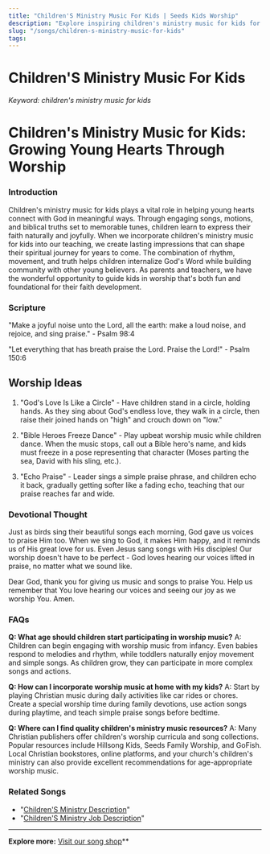 ```yaml
---
title: "Children'S Ministry Music For Kids | Seeds Kids Worship"
description: "Explore inspiring children's ministry music for kids for children's worship and faith development. Biblical music resources for families and ministry."
slug: "/songs/children-s-ministry-music-for-kids"
tags:
---
```


# Children'S Ministry Music For Kids

_Keyword: children's ministry music for kids_

# Children's Ministry Music for Kids: Growing Young Hearts Through Worship

### Introduction
Children's ministry music for kids plays a vital role in helping young hearts connect with God in meaningful ways. Through engaging songs, motions, and biblical truths set to memorable tunes, children learn to express their faith naturally and joyfully. When we incorporate children's ministry music for kids into our teaching, we create lasting impressions that can shape their spiritual journey for years to come. The combination of rhythm, movement, and truth helps children internalize God's Word while building community with other young believers. As parents and teachers, we have the wonderful opportunity to guide kids in worship that's both fun and foundational for their faith development.

### Scripture
"Make a joyful noise unto the Lord, all the earth: make a loud noise, and rejoice, and sing praise." - Psalm 98:4

"Let everything that has breath praise the Lord. Praise the Lord!" - Psalm 150:6

## Worship Ideas
1. "God's Love Is Like a Circle" - Have children stand in a circle, holding hands. As they sing about God's endless love, they walk in a circle, then raise their joined hands on "high" and crouch down on "low."

2. "Bible Heroes Freeze Dance" - Play upbeat worship music while children dance. When the music stops, call out a Bible hero's name, and kids must freeze in a pose representing that character (Moses parting the sea, David with his sling, etc.).

3. "Echo Praise" - Leader sings a simple praise phrase, and children echo it back, gradually getting softer like a fading echo, teaching that our praise reaches far and wide.

### Devotional Thought
Just as birds sing their beautiful songs each morning, God gave us voices to praise Him too. When we sing to God, it makes Him happy, and it reminds us of His great love for us. Even Jesus sang songs with His disciples! Our worship doesn't have to be perfect - God loves hearing our voices lifted in praise, no matter what we sound like.

Dear God, thank you for giving us music and songs to praise You. Help us remember that You love hearing our voices and seeing our joy as we worship You. Amen.

### FAQs

**Q: What age should children start participating in worship music?**
A: Children can begin engaging with worship music from infancy. Even babies respond to melodies and rhythm, while toddlers naturally enjoy movement and simple songs. As children grow, they can participate in more complex songs and actions.

**Q: How can I incorporate worship music at home with my kids?**
A: Start by playing Christian music during daily activities like car rides or chores. Create a special worship time during family devotions, use action songs during playtime, and teach simple praise songs before bedtime.

**Q: Where can I find quality children's ministry music resources?**
A: Many Christian publishers offer children's worship curricula and song collections. Popular resources include Hillsong Kids, Seeds Family Worship, and GoFish. Local Christian bookstores, online platforms, and your church's children's ministry can also provide excellent recommendations for age-appropriate worship music.

### Related Songs

- "[Children'S Ministry Description](/songs/children-s-ministry-description/)"
- "[Children'S Ministry Job Description](/songs/children-s-ministry-job-description/)"

---

**Explore more:** [Visit our song shop](https://seedskidsworship.com/shop)**

<!-- Schema Markup -->
<script type="application/ld+json">
{
  "@context": "https://schema.org",
  "@type": "MusicRecording",
  "name": "Children'S Ministry Music For Kids",
  "byArtist": {
    "@type": "MusicGroup",
    "name": "Seeds Kids Worship"
  },
  "isFamilyFriendly": true,
  "url": "https://seedskidsworship.com/songs/children-s-ministry-music-for-kids/"
}
</script>